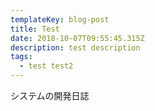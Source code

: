 ```yaml
---
templateKey: blog-post
title: Test
date: 2018-10-07T09:55:45.315Z
description: test description
tags:
  - test test2
---
```

システムの開発日誌
